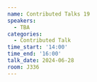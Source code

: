 ```yaml
---
name: Contributed Talks 19
speakers:
  - TBA
categories:
  - Contributed Talk
time_start: '14:00'
time_end: '16:00'
talk_date: 2024-06-28
room: J336
---
```

